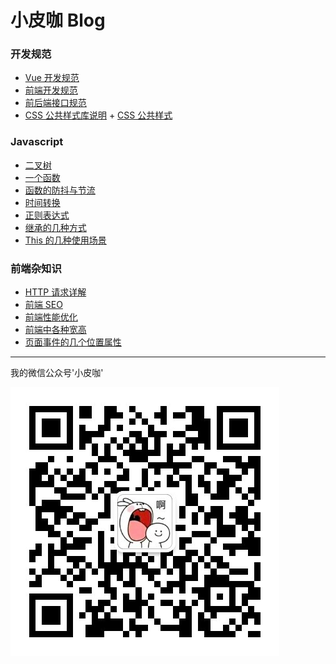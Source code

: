 # 小皮咖 Blog

### 开发规范

-   [Vue 开发规范](./work/Vue开发规范.md)
-   [前端开发规范](./work/前端开发规范.md)
-   [前后端接口规范](./work/前后端接口规范.md)
-   [CSS 公共样式库说明](./work/CSS公共样式库.md) + [CSS 公共样式](./work/index.css)

### Javascript

-   [二叉树](./js/BinaryTree.js)
-   [一个函数](./js/一个函数.md)
-   [函数的防抖与节流](./js/函数的防抖与节流.md)
-   [时间转换](./js/时间转换.md)
-   [正则表达式](./js/正则表达式.md)
-   [继承的几种方式](./js/继承的几种方式.md)
-   [This 的几种使用场景](./js/this的几种使用场景.md)

### 前端杂知识

-   [HTTP 请求详解](./HTTP请求详解.md)
-   [前端 SEO](./前端seo.md)
-   [前端性能优化](./前端性能优化.md)
-   [前端中各种宽高](./js/前端中各种宽高.md)
-   [页面事件的几个位置属性](./js/事件的几个位置属性.md)

---

我的微信公众号'小皮咖'

![小皮咖](https://raw.githubusercontent.com/zxpsuper/picture/master/suporka.jpg)
